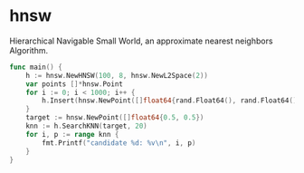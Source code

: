 # hnsw
Hierarchical Navigable Small World, an approximate nearest neighbors Algorithm.
```go
func main() {
	h := hnsw.NewHNSW(100, 8, hnsw.NewL2Space(2))
	var points []*hnsw.Point
	for i := 0; i < 1000; i++ {
		h.Insert(hnsw.NewPoint([]float64{rand.Float64(), rand.Float64()}))
	}
	target := hnsw.NewPoint([]float64{0.5, 0.5})
	knn := h.SearchKNN(target, 20)
	for i, p := range knn {
		fmt.Printf("candidate %d: %v\n", i, p)
	}
}
```
